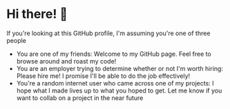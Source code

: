 # Hi there! 👋

If you're looking at this GitHub profile, I'm assuming you're one of three people
- You are one of my friends: Welcome to my GitHub page. Feel free to browse around and roast my code!
- You are an employer trying to determine whether or not I'm worth hiring: Please hire me! I promise I'll be able to do the job effectively!
- You're a random internet user who came across one of my projects: I hope what I made lives up to what you hoped to get. Let me know if you want to collab on a project in the near future
